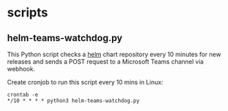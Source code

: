 # scripts

## helm-teams-watchdog.py
This Python script checks a [helm](https://github.com/helm/helm) chart repository every 10 minutes for new releases and sends a POST request to a Microsoft Teams channel via webhook.

Create cronjob to run this script every 10 mins in Linux:
```
crontab -e
*/10 * * * * python3 helm-teams-watchdog.py
```
